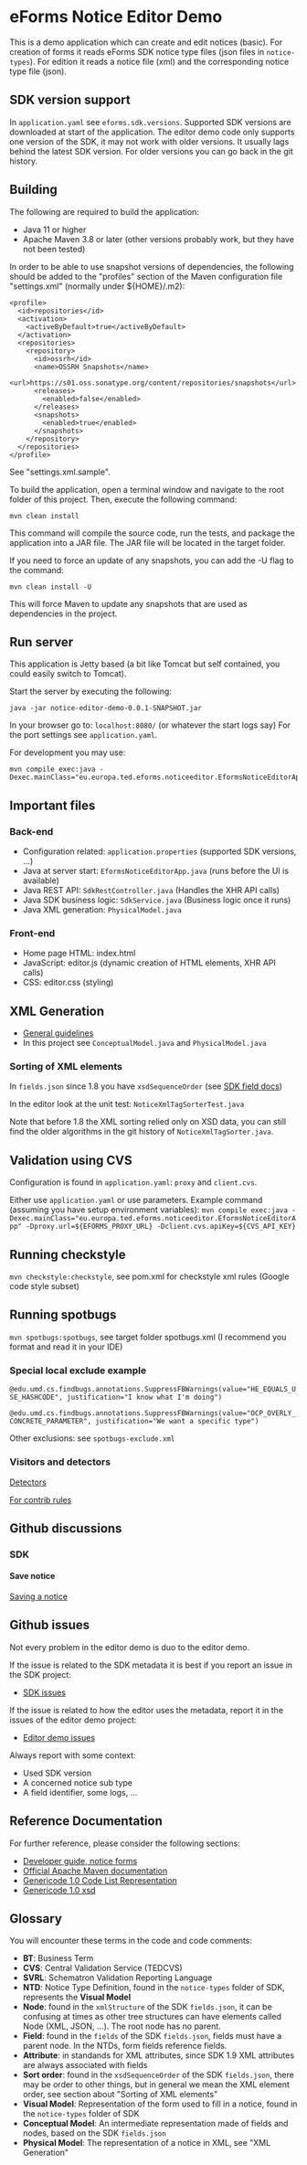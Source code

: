 # eForms Notice Editor Demo

This is a demo application which can create and edit notices (basic).
For creation of forms it reads eForms SDK notice type files (json files in `notice-types`).
For edition it reads a notice file (xml) and the corresponding notice type file (json).

## SDK version support

In `application.yaml` see `eforms.sdk.versions`.
Supported SDK versions are downloaded at start of the application.
The editor demo code only supports one version of the SDK, it may not work with older versions.
It usually lags behind the latest SDK version. For older versions you can go back in the git history.

## Building

The following are required to build the application:

* Java 11 or higher
* Apache Maven 3.8 or later (other versions probably work, but they have not been tested)

In order to be able to use snapshot versions of dependencies, the following should be added to the "profiles" section of the Maven configuration file "settings.xml" (normally under ${HOME}/.m2):

```
<profile>
  <id>repositories</id>
  <activation>
    <activeByDefault>true</activeByDefault>
  </activation>
  <repositories>
    <repository>
      <id>ossrh</id>
      <name>OSSRH Snapshots</name>
      <url>https://s01.oss.sonatype.org/content/repositories/snapshots</url>
      <releases>
        <enabled>false</enabled>
      </releases>
      <snapshots>
        <enabled>true</enabled>
      </snapshots>
    </repository>
  </repositories>
</profile>
```

See "settings.xml.sample".

To build the application, open a terminal window and navigate to the root folder of this project. Then, execute the following command:

```
mvn clean install
```

This command will compile the source code, run the tests, and package the application into a JAR file. The JAR file will be located in the target folder.

If you need to force an update of any snapshots, you can add the -U flag to the command:

```
mvn clean install -U
```

This will force Maven to update any snapshots that are used as dependencies in the project.

## Run server

This application is Jetty based (a bit like Tomcat but self contained, you could easily switch to Tomcat).

Start the server by executing the following:

```
java -jar notice-editor-demo-0.0.1-SNAPSHOT.jar
```

In your browser go to: `localhost:8080/` (or whatever the start logs say)
For the port settings see `application.yaml`.

For development you may use:

```
mvn compile exec:java -Dexec.mainClass="eu.europa.ted.eforms.noticeeditor.EformsNoticeEditorApp"
```

## Important files

### Back-end

* Configuration related: `application.properties` (supported SDK versions, ...)
* Java at server start: `EformsNoticeEditorApp.java` (runs before the UI is available)
* Java REST API: `SdkRestController.java` (Handles the XHR API calls)
* Java SDK business logic: `SdkService.java` (Business logic once it runs)
* Java XML generation: `PhysicalModel.java` 

### Front-end

* Home page HTML: index.html
* JavaScript: editor.js (dynamic creation of HTML elements, XHR API calls)
* CSS: editor.css (styling)

## XML Generation

* [General guidelines](https://docs.ted.europa.eu/eforms/latest/guide/xml-generation.html)
* In this project see `ConceptualModel.java` and `PhysicalModel.java`

### Sorting of XML elements

In `fields.json` since 1.8 you have `xsdSequenceOrder` (see [SDK field docs](https://docs.ted.europa.eu/eforms/latest/fields/xml-structure.html))

In the editor look at the unit test: `NoticeXmlTagSorterTest.java`

Note that before 1.8 the XML sorting relied only on XSD data, you can still find the older algorithms in the git history of `NoticeXmlTagSorter.java`.

## Validation using CVS

Configuration is found in `application.yaml`: `proxy` and `client.cvs`.

Either use `application.yaml` or use parameters.
Example command (assuming you have setup environment variables):
`mvn compile exec:java -Dexec.mainClass="eu.europa.ted.eforms.noticeeditor.EformsNoticeEditorApp" -Dproxy.url=${EFORMS_PROXY_URL} -Dclient.cvs.apiKey=${CVS_API_KEY}`

## Running checkstyle

`mvn checkstyle:checkstyle`, see pom.xml for checkstyle xml rules (Google code style subset)

## Running spotbugs

`mvn spotbugs:spotbugs`, see target folder spotbugs.xml (I recommend you format and read it in your IDE)

### Special local exclude example

`@edu.umd.cs.findbugs.annotations.SuppressFBWarnings(value="HE_EQUALS_USE_HASHCODE", justification="I know what I'm doing")`

`@edu.umd.cs.findbugs.annotations.SuppressFBWarnings(value="OCP_OVERLY_CONCRETE_PARAMETER", justification="We want a specific type")`

Other exclusions: see `spotbugs-exclude.xml`

### Visitors and detectors

[Detectors](https://spotbugs-in-kengo-toda.readthedocs.io/en/lqc-list-detectors/detectors.html)

[For contrib rules](http://fb-contrib.sourceforge.net/bugdescriptions.html)

## Github discussions

### SDK

#### Save notice

[Saving a notice](https://github.com/OP-TED/eForms-SDK/discussions/126)

## Github issues

Not every problem in the editor demo is duo to the editor demo.

If the issue is related to the SDK metadata it is best if you report an issue in the SDK project: 
* [SDK issues](https://github.com/OP-TED/eForms-SDK/issues)

If the issue is related to how the editor uses the metadata, report it in the issues of the editor demo project:
* [Editor demo issues](https://github.com/OP-TED/eforms-notice-editor/issues)

Always report with some context: 
* Used SDK version
* A concerned notice sub type
* A field identifier, some logs, ...

## Reference Documentation

For further reference, please consider the following sections:

* [Developer guide, notice forms](https://docs.ted.europa.eu/eforms/latest/guide/notice-forms.html)
* [Official Apache Maven documentation](https://maven.apache.org/guides/index.html)
* [Genericode 1.0 Code List Representation](http://docs.oasis-open.org/codelist/ns/genericode/1.0/)
* [Genericode 1.0 xsd](http://docs.oasis-open.org/codelist/genericode/xsd/genericode.xsd)

## Glossary

You will encounter these terms in the code and code comments:

* **BT**: Business Term
* **CVS**: Central Validation Service (TEDCVS)
* **SVRL**:	Schematron Validation Reporting Language
* **NTD**: Notice Type Definition, found in the `notice-types` folder of SDK, represents the **Visual Model**
* **Node**: found in the `xmlStructure` of the SDK `fields.json`, it can be confusing at times as other tree structures can have elements called Node (XML, JSON, ...). The root node has no parent.
* **Field**: found in the `fields` of the SDK `fields.json`, fields must have a parent node. In the NTDs, form fields reference fields.
* **Attribute**: in standands for XML attributes, since SDK 1.9 XML attributes are always associated with fields
* **Sort order**: found in the `xsdSequenceOrder` of the SDK `fields.json`, there may be order to other things, but in general we mean the XML element order, see section about "Sorting of XML elements"
* **Visual Model**: Representation of the form used to fill in a notice, found in the `notice-types` folder of SDK
* **Conceptual Model**: An intermediate representation made of fields and nodes, based on the SDK `fields.json`
* **Physical Model**: The representation of a notice in XML, see "XML Generation"
